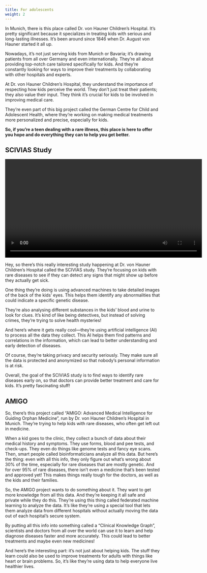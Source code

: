 ```yaml
---
title: For adolescents
weight: 2
---
```

In Munich, there is this place called Dr. von Hauner Children’s Hospital. It’s pretty significant because it specializes in treating kids with serious and long-lasting illnesses. It’s been around since 1846 when Dr. August von Hauner started it all up.

Nowadays, it’s not just serving kids from Munich or Bavaria; it’s drawing patients from all over Germany and even internationally. They’re all about providing top-notch care tailored specifically for kids. And they’re constantly looking for ways to improve their treatments by collaborating with other hospitals and experts.

At Dr. von Hauner Children’s Hospital, they understand the importance of respecting how kids perceive the world. They don’t just treat their patients; they also value their input. They think it’s crucial for kids to be involved in improving medical care.

They’re even part of this big project called the German Centre for Child and Adolescent Health, where they’re working on making medical treatments more personalized and precise, especially for kids.

**So, if you’re a teen dealing with a rare illness, this place is here to offer you hope and do everything they can to help you get better.** 

## SCIVIAS Study

<video width="640" controls controlsList="nodownload" class="pb-4">
  <source src="https://cdn.lmu-klinikum.de/a23502af2c75a0d4/32daca43c3f7/scivias_sub_eng.mp4" type="video/mp4">
</video>

Hey, so there’s this really interesting study happening at Dr. von Hauner Children’s Hospital called the SCIVIAS study. They’re focusing on kids with rare diseases to see if they can detect any signs that might show up before they actually get sick.

One thing they’re doing is using advanced machines to take detailed images of the back of the kids’ eyes. This helps them identify any abnormalities that could indicate a specific genetic disease.

They’re also analysing different substances in the kids’ blood and urine to look for clues. It’s kind of like being detectives, but instead of solving crimes, they’re trying to solve health mysteries!

And here’s where it gets really cool—they’re using artificial intelligence (AI) to process all the data they collect. This AI helps them find patterns and correlations in the information, which can lead to better understanding and early detection of diseases.

Of course, they’re taking privacy and security seriously. They make sure all the data is protected and anonymized so that nobody’s personal information is at risk.

Overall, the goal of the SCIVIAS study is to find ways to identify rare diseases early on, so that doctors can provide better treatment and care for kids. It’s pretty fascinating stuff!

## AMIGO

So, there’s this project called “AMIGO: Advanced Medical Intelligence for Guiding Orphan Medicine”, run by Dr. von Hauner Children’s Hospital in Munich. They’re trying to help kids with rare diseases, who often get left out in medicine.

When a kid goes to the clinic, they collect a bunch of data about their medical history and symptoms. They use forms, blood and pee tests, and check-ups. They even do things like genome tests and fancy eye scans. Then, smart people called bioinformaticians analyze all this data. But here’s the thing: even with all this info, they only figure out what’s wrong about 30% of the time, especially for rare diseases that are mostly genetic. And for over 95% of rare diseases, there isn’t even a medicine that’s been tested and approved yet! This makes things really tough for the doctors, as well as the kids and their families.

So, the AMIGO project wants to do something about it. They want to get more knowledge from all this data. And they’re keeping it all safe and private while they do this. They’re using this thing called federated machine learning to analyze the data. It’s like they’re using a special tool that lets them analyze data from different hospitals without actually moving the data out of each hospital’s secure system.

By putting all this info into something called a “Clinical Knowledge Graph”, scientists and doctors from all over the world can use it to learn and help diagnose diseases faster and more accurately. This could lead to better treatments and maybe even new medicines!

And here’s the interesting part: it’s not just about helping kids. The stuff they learn could also be used to improve treatments for adults with things like heart or brain problems. So, it’s like they’re using data to help everyone live healthier lives.